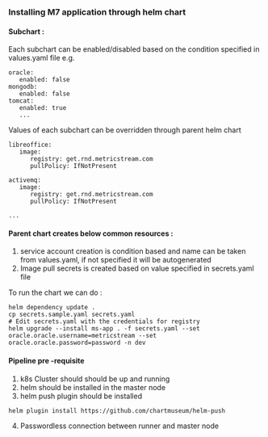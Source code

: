 ### Installing M7 application through helm chart

#### Subchart :
Each subchart can be enabled/disabled based on the condition specified in values.yaml file e.g.
```
oracle:
   enabled: false
mongodb:
   enabled: false
tomcat:
   enabled: true
   ...
```

Values of each subchart can be overridden through parent helm chart

```
libreoffice:
   image:
      registry: get.rnd.metricstream.com
      pullPolicy: IfNotPresent

activemq:
   image:
      registry: get.rnd.metricstream.com
      pullPolicy: IfNotPresent

...

```

#### Parent chart creates below common resources :
1) service account creation is condition based and name can be taken from values.yaml, if not specified it will be autogenerated
2) Image pull secrets is created based on value specified in secrets.yaml file


To run the chart we can do :
```
helm dependency update .
cp secrets.sample.yaml secrets.yaml
# Edit secrets.yaml with the credentials for registry
helm upgrade --install ms-app . -f secrets.yaml --set oracle.oracle.username=metricstream --set oracle.oracle.password=password -n dev

```

#### Pipeline pre -requisite
1) k8s Cluster should should be up and running
2) helm should be installed in the master node
3) helm push plugin should be installed
```
helm plugin install https://github.com/chartmuseum/helm-push

```
4) Passwordless connection between runner and master node
